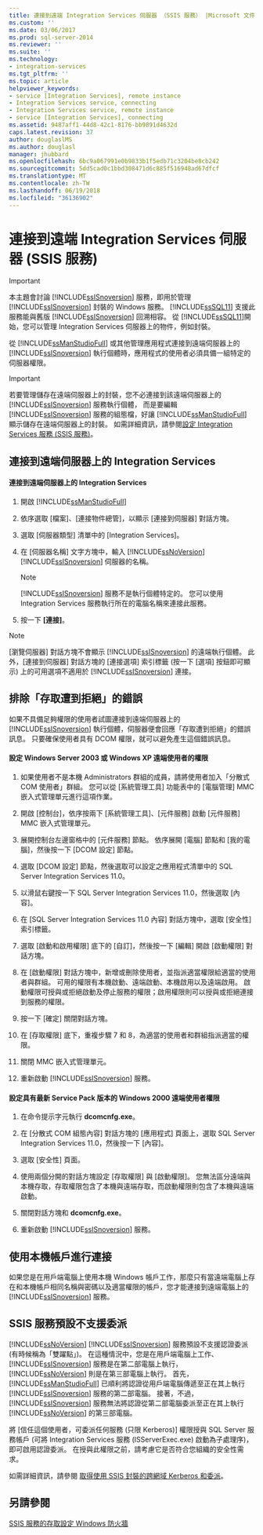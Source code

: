 ```yaml
---
title: 連接到遠端 Integration Services 伺服器 （SSIS 服務） |Microsoft 文件
ms.custom: ''
ms.date: 03/06/2017
ms.prod: sql-server-2014
ms.reviewer: ''
ms.suite: ''
ms.technology:
- integration-services
ms.tgt_pltfrm: ''
ms.topic: article
helpviewer_keywords:
- service [Integration Services], remote instance
- Integration Services service, connecting
- Integration Services service, remote instance
- service [Integration Services], connecting
ms.assetid: 9487aff1-44d8-42c1-8176-bb9891d4632d
caps.latest.revision: 37
author: douglaslMS
ms.author: douglasl
manager: jhubbard
ms.openlocfilehash: 6bc9a067991e0b9833b1f5edb71c3204be8cb242
ms.sourcegitcommit: 5dd5cad0c1bbd308471d6c885f516948ad67dfcf
ms.translationtype: MT
ms.contentlocale: zh-TW
ms.lasthandoff: 06/19/2018
ms.locfileid: "36136902"
---
```

# <a name="connect-to-a-remote-integration-services-server-ssis-service"></a>連接到遠端 Integration Services 伺服器 (SSIS 服務)
    
> [!IMPORTANT] 
> 本主題會討論 [!INCLUDE[ssISnoversion](../includes/ssisnoversion-md.md)] 服務，即用於管理 [!INCLUDE[ssISnoversion](../includes/ssisnoversion-md.md)] 封裝的 Windows 服務。 [!INCLUDE[ssSQL11](../includes/sssql11-md.md)] 支援此服務能與舊版 [!INCLUDE[ssISnoversion](../includes/ssisnoversion-md.md)] 回溯相容。 從 [!INCLUDE[ssSQL11](../includes/sssql11-md.md)]開始，您可以管理 Integration Services 伺服器上的物件，例如封裝。  
  
 從 [!INCLUDE[ssManStudioFull](../includes/ssmanstudiofull-md.md)] 或其他管理應用程式連接到遠端伺服器上的 [!INCLUDE[ssISnoversion](../includes/ssisnoversion-md.md)] 執行個體時，應用程式的使用者必須具備一組特定的伺服器權限。  
  
> [!IMPORTANT] 
> 若要管理儲存在遠端伺服器上的封裝，您不必連接到該遠端伺服器上的 [!INCLUDE[ssISnoversion](../includes/ssisnoversion-md.md)] 服務執行個體， 而是要編輯 [!INCLUDE[ssISnoversion](../includes/ssisnoversion-md.md)] 服務的組態檔，好讓 [!INCLUDE[ssManStudioFull](../includes/ssmanstudiofull-md.md)] 顯示儲存在遠端伺服器上的封裝。 如需詳細資訊，請參閱[設定 Integration Services 服務 &#40;SSIS 服務&#41;](service/integration-services-service-ssis-service.md)。  
  
## <a name="connecting-to-integration-services-on-a-remote-server"></a>連接到遠端伺服器上的 Integration Services  
  
#### <a name="to-connect-to-integration-services-on-a-remote-server"></a>連接到遠端伺服器上的 Integration Services  
  
1.  開啟 [!INCLUDE[ssManStudioFull](../includes/ssmanstudiofull-md.md)]  
  
2.  依序選取 [檔案]、[連接物件總管]，以顯示 [連接到伺服器] 對話方塊。  
  
3.  選取 [伺服器類型] 清單中的 [Integration Services]。  
  
4.  在 [伺服器名稱] 文字方塊中，輸入 [!INCLUDE[ssNoVersion](../includes/ssnoversion-md.md)] [!INCLUDE[ssISnoversion](../includes/ssisnoversion-md.md)] 伺服器的名稱。  
  
    > [!NOTE]  
    >  [!INCLUDE[ssISnoversion](../includes/ssisnoversion-md.md)] 服務不是執行個體特定的。 您可以使用 Integration Services 服務執行所在的電腦名稱來連接此服務。  
  
5.  按一下 **[連接]**。  
  
> [!NOTE]  
>  [瀏覽伺服器] 對話方塊不會顯示 [!INCLUDE[ssISnoversion](../includes/ssisnoversion-md.md)] 的遠端執行個體。 此外，[連接到伺服器] 對話方塊的 [連接選項] 索引標籤 (按一下 [選項] 按鈕即可顯示) 上的可用選項不適用於 [!INCLUDE[ssISnoversion](../includes/ssisnoversion-md.md)] 連接。  
  
## <a name="eliminating-the-access-is-denied-error"></a>排除「存取遭到拒絕」的錯誤  
 如果不具備足夠權限的使用者試圖連接到遠端伺服器上的 [!INCLUDE[ssISnoversion](../includes/ssisnoversion-md.md)] 執行個體，伺服器便會回應「存取遭到拒絕」的錯誤訊息。 只要確保使用者具有 DCOM 權限，就可以避免產生這個錯誤訊息。  
  
#### <a name="to-configure-rights-for-remote-users-on-windows-server-2003-or-windows-xp"></a>設定 Windows Server 2003 或 Windows XP 遠端使用者的權限  
  
1.  如果使用者不是本機 Administrators 群組的成員，請將使用者加入「分散式 COM 使用者」群組。 您可以從 [系統管理工具] 功能表中的 [電腦管理] MMC 嵌入式管理單元進行這項作業。  
  
2.  開啟 [控制台]，依序按兩下 [系統管理工具]、[元件服務] 啟動 [元件服務] MMC 嵌入式管理單元。  
  
3.  展開控制台左邊窗格中的 [元件服務] 節點。 依序展開 [電腦] 節點和 [我的電腦]，然後按一下 [DCOM 設定] 節點。  
  
4.  選取 [DCOM 設定] 節點，然後選取可以設定之應用程式清單中的 SQL Server Integration Services 11.0。  
  
5.  以滑鼠右鍵按一下 SQL Server Integration Services 11.0，然後選取 [內容]。  
  
6.  在 [SQL Server Integration Services 11.0 內容] 對話方塊中，選取 [安全性] 索引標籤。  
  
7.  選取 [啟動和啟用權限] 底下的 [自訂]，然後按一下 [編輯] 開啟 [啟動權限] 對話方塊。  
  
8.  在 [啟動權限] 對話方塊中，新增或刪除使用者，並指派適當權限給適當的使用者與群組。 可用的權限有本機啟動、遠端啟動、本機啟用以及遠端啟用。 啟動權限可授與或拒絕啟動及停止服務的權限；啟用權限則可以授與或拒絕連接到服務的權限。  
  
9. 按一下 [確定] 關閉對話方塊。  
  
10. 在 [存取權限] 底下，重複步驟 7 和 8，為適當的使用者和群組指派適當的權限。  
  
11. 關閉 MMC 嵌入式管理單元。  
  
12. 重新啟動 [!INCLUDE[ssISnoversion](../includes/ssisnoversion-md.md)] 服務。  
  
#### <a name="to-configure-rights-for-remote-users-on-windows-2000-with-the-latest-service-packs"></a>設定具有最新 Service Pack 版本的 Windows 2000 遠端使用者權限  
  
1.  在命令提示字元執行 **dcomcnfg.exe**。  
  
2.  在 [分散式 COM 組態內容] 對話方塊的 [應用程式] 頁面上，選取 SQL Server Integration Services 11.0，然後按一下 [內容]。  
  
3.  選取 [安全性] 頁面。  
  
4.  使用兩個分開的對話方塊設定 [存取權限] 與 [啟動權限]。 您無法區分遠端與本機存取，存取權限包含了本機與遠端存取，而啟動權限則包含了本機與遠端啟動。  
  
5.  關閉對話方塊和 **dcomcnfg.exe**。  
  
6.  重新啟動 [!INCLUDE[ssISnoversion](../includes/ssisnoversion-md.md)] 服務。  
  
## <a name="connecting-by-using-a-local-account"></a>使用本機帳戶進行連接  
 如果您是在用戶端電腦上使用本機 Windows 帳戶工作，那麼只有當遠端電腦上存在和本機帳戶相同名稱與密碼以及適當權限的帳戶，您才能連接到遠端電腦上的 [!INCLUDE[ssISnoversion](../includes/ssisnoversion-md.md)] 服務。  
  
## <a name="by-default-the-ssis-service-does-not-support-delegation"></a>SSIS 服務預設不支援委派  
[!INCLUDE[ssNoVersion](../includes/ssnoversion-md.md)] [!INCLUDE[ssISnoversion](../includes/ssisnoversion-md.md)] 服務預設不支援認證委派 (有時候稱為「雙躍點」)。 在這種情況中，您是在用戶端電腦上工作、 [!INCLUDE[ssISnoversion](../includes/ssisnoversion-md.md)] 服務是在第二部電腦上執行， [!INCLUDE[ssNoVersion](../includes/ssnoversion-md.md)] 則是在第三部電腦上執行。 首先， [!INCLUDE[ssManStudioFull](../includes/ssmanstudiofull-md.md)] 已順利將認證從用戶端電腦傳遞至正在其上執行 [!INCLUDE[ssISnoversion](../includes/ssisnoversion-md.md)] 服務的第二部電腦。 接著，不過，[!INCLUDE[ssISnoversion](../includes/ssisnoversion-md.md)] 服務無法將認證從第二部電腦委派至正在其上執行 [!INCLUDE[ssNoVersion](../includes/ssnoversion-md.md)] 的第三部電腦。

將 [信任這個使用者，可委派任何服務 (只限 Kerberos)] 權限授與 SQL Server 服務帳戶 (可將 Integration Services 服務 (ISServerExec.exe) 啟動為子處理序)，即可啟用認證委派。 在授與此權限之前，請考慮它是否符合您組織的安全性需求。

如需詳細資訊，請參閱 [取得使用 SSIS 封裝的跨網域 Kerberos 和委派](https://blogs.msdn.microsoft.com/psssql/2014/06/26/getting-cross-domain-kerberos-and-delegation-working-with-ssis-package/)。
  
## <a name="see-also"></a>另請參閱  
 [SSIS 服務的存取設定 Windows 防火牆](../../2014/integration-services/configure-a-windows-firewall-for-access-to-the-ssis-service.md)  
  
  